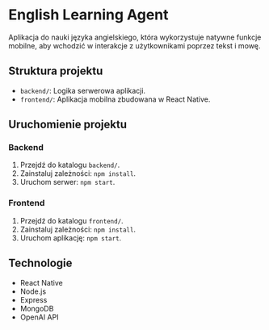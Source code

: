 # English Learning Agent

Aplikacja do nauki języka angielskiego, która wykorzystuje natywne funkcje mobilne, aby wchodzić w interakcje z użytkownikami poprzez tekst i mowę.

## Struktura projektu

- `backend/`: Logika serwerowa aplikacji.
- `frontend/`: Aplikacja mobilna zbudowana w React Native.

## Uruchomienie projektu

### Backend
1. Przejdź do katalogu `backend/`.
2. Zainstaluj zależności: `npm install`.
3. Uruchom serwer: `npm start`.

### Frontend
1. Przejdź do katalogu `frontend/`.
2. Zainstaluj zależności: `npm install`.
3. Uruchom aplikację: `npm start`.

## Technologie
- React Native
- Node.js
- Express
- MongoDB
- OpenAI API
